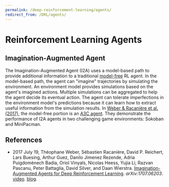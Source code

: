 ```yaml
---
permalink: /deep-reinforcement-learning/agents/
redirect_from: /DRL/agents/
---
```

# Reinforcement Learning Agents

## Imagination-Augmented Agent

The Imagination-Augmented Agent (I2A) uses a model-based path to provide additional information to a traditional [model-free](model-free.md) RL agent. In the model-based path, the agent can "imagine" trajectories by simulating the environment. An environment model provides simulations based on the agent's imagined actions. Multiple simulations can be aggregated to help the agent decide its eventual action. The agent can tolerate imperfections in the environment model's predictions because it can learn how to extract useful information from the simulation results. In [Weber & Racanière et al. (2017)](https://arxiv.org/abs/1707.06203), the model-free portion is an [A3C agent](model-free.md#asynchronous-advantage-actor-critic-agent). They demonstrate the performance of I2A agents in two challenging game environments: Sokoban and MiniPacman.

## References

* 2017 July 19, Théophane Weber, Sébastien Racanière, David P. Reichert, Lars Buesing, Arthur Guez, Danilo Jimenez Rezende, Adria Puigdomènech Badia, Oriol Vinyals, Nicolas Heess, Yujia Li, Razvan Pascanu, Peter Battaglia, David Silver, and Daan Wierstra. [Imagination-Augmented Agents for Deep Reinforcement Learning](https://arxiv.org/abs/1707.06203). *arXiv:1707.06203*. [video](https://drive.google.com/open?id=0B4tKsKnCCZtQY2tTOThucHVxUTQ). [blog](https://deepmind.com/blog/agents-imagine-and-plan/).

